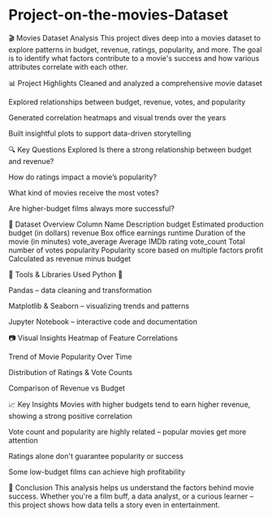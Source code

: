 # Project-on-the-movies-Dataset

🎬 Movies Dataset Analysis
This project dives deep into a movies dataset to explore patterns in budget, revenue, ratings, popularity, and more. The goal is to identify what factors contribute to a movie's success and how various attributes correlate with each other.

📊 Project Highlights
Cleaned and analyzed a comprehensive movie dataset

Explored relationships between budget, revenue, votes, and popularity

Generated correlation heatmaps and visual trends over the years

Built insightful plots to support data-driven storytelling

🔍 Key Questions Explored
Is there a strong relationship between budget and revenue?

How do ratings impact a movie’s popularity?

What kind of movies receive the most votes?

Are higher-budget films always more successful?

📁 Dataset Overview
Column Name	Description
budget	Estimated production budget (in dollars)
revenue	Box office earnings
runtime	Duration of the movie (in minutes)
vote_average	Average IMDb rating
vote_count	Total number of votes
popularity	Popularity score based on multiple factors
profit	Calculated as revenue minus budget

📌 Tools & Libraries Used
Python 🐍

Pandas – data cleaning and transformation

Matplotlib & Seaborn – visualizing trends and patterns

Jupyter Notebook – interactive code and documentation

📷 Visual Insights
Heatmap of Feature Correlations

Trend of Movie Popularity Over Time

Distribution of Ratings & Vote Counts

Comparison of Revenue vs Budget

📈 Key Insights
Movies with higher budgets tend to earn higher revenue, showing a strong positive correlation

Vote count and popularity are highly related – popular movies get more attention

Ratings alone don't guarantee popularity or success

Some low-budget films can achieve high profitability

🎥 Conclusion
This analysis helps us understand the factors behind movie success. Whether you're a film buff, a data analyst, or a curious learner – this project shows how data tells a story even in entertainment.

